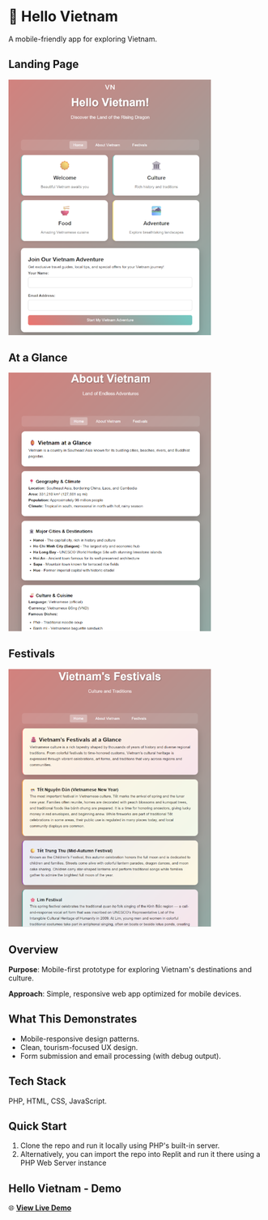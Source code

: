 # 🏮 Hello Vietnam
A mobile-friendly app for exploring Vietnam.

<H2>Landing Page</H2>
<img src="assets/landing2.png" alt="Landing Page" width="400"><br>

<H2>At a Glance</H2>
<img src="assets/about2.png" alt="About Vietnam Page" width="400">

<H2>Festivals</H2>
<img src="assets/festivals2.png" alt="Festivals Page" width="400">

## Overview

**Purpose**: Mobile-first prototype for exploring Vietnam's destinations and culture.

**Approach**: Simple, responsive web app optimized for mobile devices.

## What This Demonstrates

- Mobile-responsive design patterns.
- Clean, tourism-focused UX design.
- Form submission and email processing (with debug output).

## Tech Stack

PHP, HTML, CSS, JavaScript.

## Quick Start
1. Clone the repo and run it locally using PHP's built-in server.
2. Alternatively, you can import the repo into Replit and run it there using a PHP Web Server instance

## Hello Vietnam - Demo

🌐 **<a href="http://hello-vietnam-demo.atwebpages.com/" target="_blank">View Live Demo</a>**

